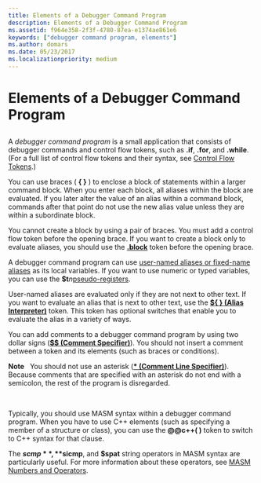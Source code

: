 ```yaml
---
title: Elements of a Debugger Command Program
description: Elements of a Debugger Command Program
ms.assetid: f964e358-2f3f-4780-87ea-e1374ae861e6
keywords: ["debugger command program, elements"]
ms.author: domars
ms.date: 05/23/2017
ms.localizationpriority: medium
---
```


# Elements of a Debugger Command Program


## <span id="ddk_elements_of_a_debugger_command_program_dbg"></span><span id="DDK_ELEMENTS_OF_A_DEBUGGER_COMMAND_PROGRAM_DBG"></span>


A *debugger command program* is a small application that consists of debugger commands and control flow tokens, such as **.if**, **.for**, and **.while**. (For a full list of control flow tokens and their syntax, see [Control Flow Tokens](control-flow-tokens.md).)

You can use braces ( **{ }** ) to enclose a block of statements within a larger command block. When you enter each block, all aliases within the block are evaluated. If you later alter the value of an alias within a command block, commands after that point do not use the new alias value unless they are within a subordinate block.

You cannot create a block by using a pair of braces. You must add a control flow token before the opening brace. If you want to create a block only to evaluate aliases, you should use the [**.block**](-block.md) token before the opening brace.

A debugger command program can use [user-named aliases or fixed-name aliases](using-aliases.md) as its local variables. If you want to use numeric or typed variables, you can use the **$t***n*[pseudo-registers](pseudo-register-syntax.md).

User-named aliases are evaluated only if they are not next to other text. If you want to evaluate an alias that is next to other text, use the [**${ } (Alias Interpreter)**](-------alias-interpreter-.md) token. This token has optional switches that enable you to evaluate the alias in a variety of ways.

You can add comments to a debugger command program by using two dollar signs ([**$$ (Comment Specifier)**](-----comment-specifier-.md)). You should not insert a comment between a token and its elements (such as braces or conditions).

**Note**   You should not use an asterisk ([**\* (Comment Line Specifier)**](----comment-line-specifier-.md)). Because comments that are specified with an asterisk do not end with a semicolon, the rest of the program is disregarded.

 

Typically, you should use MASM syntax within a debugger command program. When you have to use C++ elements (such as specifying a member of a structure or class), you can use the **@@c++( )** token to switch to C++ syntax for that clause.

The **$scmp**, **$sicmp**, and **$spat** string operators in MASM syntax are particularly useful. For more information about these operators, see [MASM Numbers and Operators](masm-numbers-and-operators.md).

 

 





